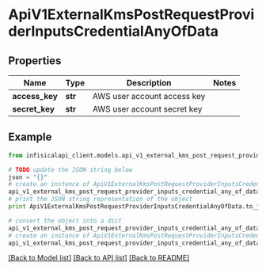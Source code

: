 # ApiV1ExternalKmsPostRequestProviderInputsCredentialAnyOfData


## Properties
Name | Type | Description | Notes
------------ | ------------- | ------------- | -------------
**access_key** | **str** | AWS user account access key | 
**secret_key** | **str** | AWS user account secret key | 

## Example

```python
from infisicalapi_client.models.api_v1_external_kms_post_request_provider_inputs_credential_any_of_data import ApiV1ExternalKmsPostRequestProviderInputsCredentialAnyOfData

# TODO update the JSON string below
json = "{}"
# create an instance of ApiV1ExternalKmsPostRequestProviderInputsCredentialAnyOfData from a JSON string
api_v1_external_kms_post_request_provider_inputs_credential_any_of_data_instance = ApiV1ExternalKmsPostRequestProviderInputsCredentialAnyOfData.from_json(json)
# print the JSON string representation of the object
print ApiV1ExternalKmsPostRequestProviderInputsCredentialAnyOfData.to_json()

# convert the object into a dict
api_v1_external_kms_post_request_provider_inputs_credential_any_of_data_dict = api_v1_external_kms_post_request_provider_inputs_credential_any_of_data_instance.to_dict()
# create an instance of ApiV1ExternalKmsPostRequestProviderInputsCredentialAnyOfData from a dict
api_v1_external_kms_post_request_provider_inputs_credential_any_of_data_from_dict = ApiV1ExternalKmsPostRequestProviderInputsCredentialAnyOfData.from_dict(api_v1_external_kms_post_request_provider_inputs_credential_any_of_data_dict)
```
[[Back to Model list]](../README.md#documentation-for-models) [[Back to API list]](../README.md#documentation-for-api-endpoints) [[Back to README]](../README.md)


